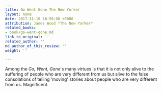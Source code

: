 ```yaml
---
title: Go Went Gone The New Yorker
layout: none
date: 2017-11-10 16:58:08 +0000
attribution: James Wood *The New Yorker*
related_books:
- book/go-went-gone.md
link_to_original: ''
related_author: ''
nd_author_of_this_review: ''
weight: ''

---
```

Among the _Go, Went, Gone_'s many virtues is that it is not only alive to the suffering of people who are very different from us but alive to the false consolations of telling 'moving' stories about people who are very different from us. Magnificent.